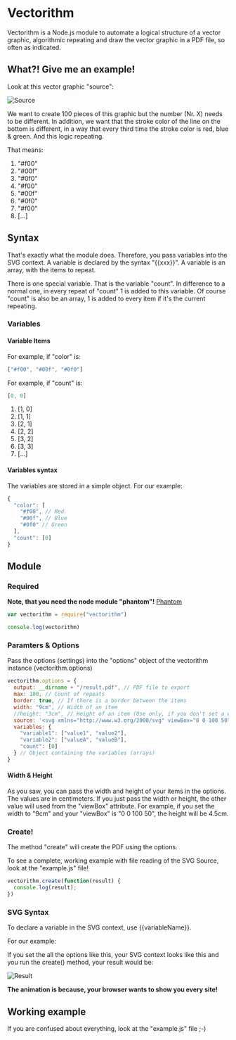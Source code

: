 # Vectorithm

Vectorithm is a Node.js module to automate a logical structure of a vector graphic, algorithmic repeating and draw the vector graphic in a PDF file, so often as indicated.

## What?! Give me an example!

Look at this vector graphic "source":

![Source](https://img5.picload.org/image/rdicralc/source.png)

We want to create 100 pieces of this graphic but the number (Nr. X) needs to be different. In addition, we want that the stroke color of the line on the bottom is different, in a way that every third time the stroke color is red, blue & green. And this logic repeating.

That means:
1. "#f00"
2. "#00f"
3. "#0f0"
4. "#f00"
5. "#00f"
6. "#0f0"
7. "#f00"
8. [...]

## Syntax

That's exactly what the module does. Therefore, you pass variables into the SVG context. A variable is declared by the syntax "{{xxx}}". A variable is an array, with the items to repeat.

There is one special variable. That is the variable "count". In difference to a normal one, in every repeat of "count" 1 is added to this variable. Of course "count" is also be an array, 1 is added to every item if it's the current repeating.

### Variables

#### Variable Items

For example, if "color" is:

```javascript
["#f00", "#00f", "#0f0"]
```


For example, if "count" is:
```javascript
[0, 0]
```

1. [1, 0]
2. [1, 1]
3. [2, 1]
4. [2, 2]
4. [3, 2]
4. [3, 3]
5. [...]

#### Variables syntax

The variables are stored in a simple object. For our example:

```javascript
{
  "color": [
    "#f00", // Red
    "#00f", // Blue
    "#0f0" // Green
  ],
  "count": [0]
}
```

## Module

### Required

**Note, that you need the node module "phantom"!** [Phantom](https://github.com/amir20/phantomjs-node)

```javascript
var vectorithm = require("vectorithm")

console.log(vectorithm)
```

### Paramters & Options

Pass the options (settings) into the "options" object of the vectorithm instance (vectorithm.options)

```javascript
vectorithm.options = {
  output: __dirname + "/result.pdf", // PDF file to export
  max: 100, // Count of repeats
  border: true, // If there is a border between the items
  width: "9cm", // Width of an item
  //height: "3cm", // Height of an item (Use only, if you don't set a width)
  source: '<svg xmlns="http://www.w3.org/2000/svg" viewBox="0 0 100 50"><!--SVG Content--></svg>', // Source File
  variables: {
    "variable1": ["value1", "value2"],
    "variable2": ["valueA", "valueB"],
    "count": [0]
  } // Object containing the variables (arrays)
}
```
#### Width & Height
As you saw, you can pass the width and height of your items in the options. The values are in centimeters. If you just pass the width or height, the other value will used from the "viewBox" attribute. For example, if you set the width to "9cm" and your "viewBox" is "0 0 100 50", the height will be 4.5cm.


### Create!

The method "create" will create the PDF using the options.

To see a complete, working example with file reading of the SVG Source, look at the "example.js" file!

```javascript
vectorithm.create(function(result) {
  console.log(result);
})

```

### SVG Syntax

To declare a variable in the SVG context, use {{variableName}}.

For our example:

If you set the all the options like this, your SVG context looks like this and you run the create() method, your result would be:

![Result](https://picload.org/image/rdicdrod/result.png)

**The animation is because, your browser wants to show you every site!**

## Working example

If you are confused about everything, look at the "example.js" file ;-)
